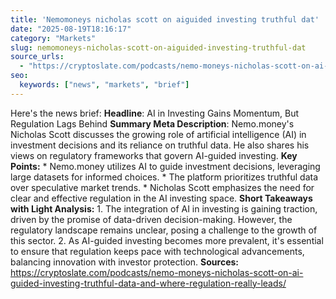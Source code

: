 ```yaml
---
title: 'Nemomoneys nicholas scott on aiguided investing truthful dat'
date: "2025-08-19T18:16:17"
category: "Markets"
slug: nemomoneys-nicholas-scott-on-aiguided-investing-truthful-dat
source_urls:
  - "https://cryptoslate.com/podcasts/nemo-moneys-nicholas-scott-on-ai-guided-investing-truthful-data-and-where-regulation-really-leads/"
seo:
  keywords: ["news", "markets", "brief"]
---
```

Here's the news brief:  **Headline**: AI in Investing Gains Momentum, But Regulation Lags Behind  **Summary Meta Description**: Nemo.money's Nicholas Scott discusses the growing role of artificial intelligence (AI) in investment decisions and its reliance on truthful data. He also shares his views on regulatory frameworks that govern AI-guided investing.  **Key Points:**  * Nemo.money utilizes AI to guide investment decisions, leveraging large datasets for informed choices. * The platform prioritizes truthful data over speculative market trends. * Nicholas Scott emphasizes the need for clear and effective regulation in the AI investing space.  **Short Takeaways with Light Analysis:**  1. The integration of AI in investing is gaining traction, driven by the promise of data-driven decision-making. However, the regulatory landscape remains unclear, posing a challenge to the growth of this sector. 2. As AI-guided investing becomes more prevalent, it's essential to ensure that regulation keeps pace with technological advancements, balancing innovation with investor protection.  **Sources:** https://cryptoslate.com/podcasts/nemo-moneys-nicholas-scott-on-ai-guided-investing-truthful-data-and-where-regulation-really-leads/ 
